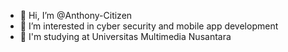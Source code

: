 - 👋 Hi, I’m @Anthony-Citizen
- 👀 I’m interested in cyber security and mobile app development 
- 🌱 I'm studying at Universitas Multimedia Nusantara 

<!---
Anthony-Citizen/Anthony-Citizen is a ✨ special ✨ repository because its `README.md` (this file) appears on your GitHub profile.
You can click the Preview link to take a look at your changes.
--->
